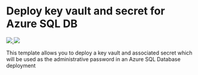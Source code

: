 # Deploy key vault and secret for Azure SQL DB

<a href="https://portal.azure.com/#create/Microsoft.Template/uri/https%3A%2F%2Fgithub.com%2Frscott1066%2Fcloudms-armtest%2Fblob%2Fmaster%2Fsqldbbasic%2Fsqldbbasickeyv.json" target="_blank">
    <img src="http://azuredeploy.net/deploybutton.png"/>
</a>
<a href="http://armviz.io/#/?load=https%3A%2F%2Fgithub.com%2Frscott1066%2Fcloudms-armtest%2Fblob%2Fmaster%2Fsqldbbasic%2Fsqldbbasickeyv.json" target="_blank">
    <img src="http://armviz.io/visualizebutton.png"/>
</a>

This template allows you to deploy a key vault and associated secret which will be used as the administrative password in an Azure SQL Database deployment
